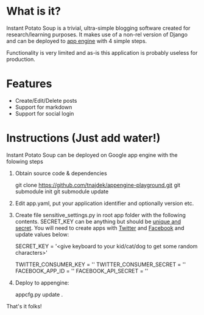 What is it?
====================

Instant Potato Soup is a trivial, ultra-simple blogging software created for  research/learning purposes. It makes use of a non-rel version of Django and can be deployed to [app engine](https://appengine.google.com/) with 4 simple steps.

Functionality is very limited and as-is this application is probably useless for production.

Features
========

* Create/Edit/Delete posts
* Support for markdown
* Support for social login

Instructions (Just add water!)
===============

Instant Potato Soup can be deployed on Google app engine with the folowing steps

1. Obtain source code & dependencies


    git clone https://github.com/tnajdek/appengine-playground.git
    git submodule init
    git submodule update

2. Edit app.yaml, put your application identifier and optionally version etc.
3. Create file sensitive_settings.py in root app folder with the following contents. SECRET_KEY can be anything but should be [unique and secret](https://docs.djangoproject.com/en/dev/ref/settings/#std:setting-SECRET_KEY). You will need to create apps with [Twitter](https://dev.twitter.com/apps/new) and [Facebook](https://developers.facebook.com/apps) and update values below:


    SECRET_KEY = '<give keyboard to your kid/cat/dog to get some random characters>'

    TWITTER_CONSUMER_KEY = ''
    TWITTER_CONSUMER_SECRET = ''
    FACEBOOK_APP_ID = ''
    FACEBOOK_API_SECRET = ''

4. Deploy to appengine:


    appcfg.py update .

That's it folks!

